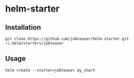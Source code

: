 # helm-starter

## Installation
```
git clone https://github.com/jobteaser/helm-starter.git ~/.helm/starters/jobteaser
```

## Usage
```
helm create --starter=jobteaser my_chart
```

